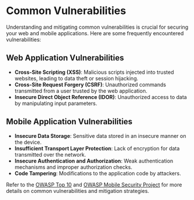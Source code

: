 # Common Vulnerabilities

Understanding and mitigating common vulnerabilities is crucial for securing your web and mobile applications. Here are some frequently encountered vulnerabilities:

## Web Application Vulnerabilities

- **Cross-Site Scripting (XSS)**: Malicious scripts injected into trusted websites, leading to data theft or session hijacking.
- **Cross-Site Request Forgery (CSRF)**: Unauthorized commands transmitted from a user trusted by the web application.
- **Insecure Direct Object Reference (IDOR)**: Unauthorized access to data by manipulating input parameters.

## Mobile Application Vulnerabilities

- **Insecure Data Storage**: Sensitive data stored in an insecure manner on the device.
- **Insufficient Transport Layer Protection**: Lack of encryption for data transmitted over the network.
- **Insecure Authentication and Authorization**: Weak authentication mechanisms and improper authorization checks.
- **Code Tampering**: Modifications to the application code by attackers.

Refer to the [OWASP Top 10](https://owasp.org/www-project-top-ten/) and [OWASP Mobile Security Project](https://owasp.org/www-project-mobile-top-10/) for more details on common vulnerabilities and mitigation strategies.
